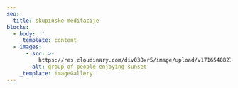 ```yaml
---
seo:
  title: skupinske-meditacije
blocks:
  - body: ''
    _template: content
  - images:
      - src: >-
          https://res.cloudinary.com/div038xr5/image/upload/v1716540827/zdrava-rutina/group-meditation/group-meditation-5_ywhemm.jpg
        alt: group of people enjoying sunset
    _template: imageGallery
---
```


